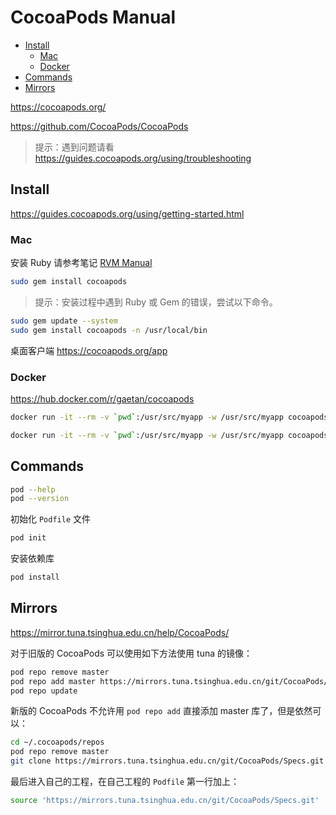 <!-- omit in toc -->
# CocoaPods Manual

- [Install](#install)
  - [Mac](#mac)
  - [Docker](#docker)
- [Commands](#commands)
- [Mirrors](#mirrors)

<https://cocoapods.org/>

<https://github.com/CocoaPods/CocoaPods>

> 提示：遇到问题请看 <https://guides.cocoapods.org/using/troubleshooting>

## Install

<https://guides.cocoapods.org/using/getting-started.html>

### Mac

安装 Ruby 请参考笔记 [RVM Manual](/manuals/ruby/rvm-manual.md)

```bash
sudo gem install cocoapods
```

> 提示：安装过程中遇到 Ruby 或 Gem 的错误，尝试以下命令。

```bash
sudo gem update --system
sudo gem install cocoapods -n /usr/local/bin
```

桌面客户端 <https://cocoapods.org/app>

### Docker

<https://hub.docker.com/r/gaetan/cocoapods>

```bash
docker run -it --rm -v `pwd`:/usr/src/myapp -w /usr/src/myapp cocoapods pod init
```

```bash
docker run -it --rm -v `pwd`:/usr/src/myapp -w /usr/src/myapp cocoapods pod install
```

## Commands

```bash
pod --help
pod --version
```

初始化 `Podfile` 文件

```bash
pod init
```

安装依赖库

```bash
pod install
```

## Mirrors

<https://mirror.tuna.tsinghua.edu.cn/help/CocoaPods/>

对于旧版的 CocoaPods 可以使用如下方法使用 tuna 的镜像：

```bash
pod repo remove master
pod repo add master https://mirrors.tuna.tsinghua.edu.cn/git/CocoaPods/Specs.git
pod repo update
```

新版的 CocoaPods 不允许用 `pod repo add` 直接添加 master 库了，但是依然可以：

```bash
cd ~/.cocoapods/repos
pod repo remove master
git clone https://mirrors.tuna.tsinghua.edu.cn/git/CocoaPods/Specs.git master
```

最后进入自己的工程，在自己工程的 `Podfile` 第一行加上：

```bash
source 'https://mirrors.tuna.tsinghua.edu.cn/git/CocoaPods/Specs.git'
```
